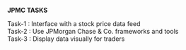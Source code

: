 **JPMC TASKS**

Task-1 : Interface with a stock price data feed                               
Task-2 : Use JPMorgan Chase & Co. frameworks and tools                           
Task-3 : Display data visually for traders
